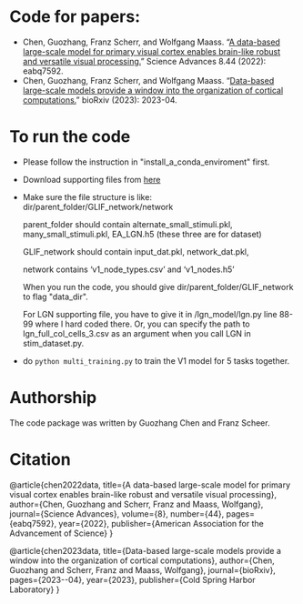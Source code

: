 # Code for papers:
- Chen, Guozhang, Franz Scherr, and Wolfgang Maass. “[A data-based large-scale model for primary visual cortex enables brain-like robust and versatile visual processing.](https://www.science.org/doi/full/10.1126/sciadv.abq7592)” Science Advances 8.44 (2022): eabq7592.
- Chen, Guozhang, Franz Scherr, and Wolfgang Maass. “[Data-based large-scale models provide a window into the organization of cortical computations.](https://www.biorxiv.org/content/10.1101/2023.04.28.538662v3.abstract)” bioRxiv (2023): 2023-04.

# To run the code
- Please follow the instruction in "install_a_conda_enviroment" first.
- Download supporting files from [here](https://cloud.tugraz.at/index.php/s/JmDakasAHEqsA9J)
- Make sure the file structure is like:
  dir/parent_folder/GLIF_network/network
  
  parent_folder should contain alternate_small_stimuli.pkl, many_small_stimuli.pkl, EA_LGN.h5 (these three are for dataset)
  
  GLIF_network should contain input_dat.pkl, network_dat.pkl,
  
  network contains ‘v1_node_types.csv’ and ‘v1_nodes.h5’
  
  When you run the code, you should give dir/parent_folder/GLIF_network to flag "data_dir".
  
  For LGN supporting file, you have to give it in /lgn_model/lgn.py line 88-99 where I hard coded there. Or, you can specify the path to lgn_full_col_cells_3.csv as an argument when you call LGN in stim_dataset.py.
- do ```python multi_training.py``` to train the V1 model for 5 tasks together.

# Authorship
The code package was written by Guozhang Chen and Franz Scheer.

# Citation
@article{chen2022data,
  title={A data-based large-scale model for primary visual cortex enables brain-like robust and versatile visual processing},
  author={Chen, Guozhang and Scherr, Franz and Maass, Wolfgang},
  journal={Science Advances},
  volume={8},
  number={44},
  pages={eabq7592},
  year={2022},
  publisher={American Association for the Advancement of Science}
}

@article{chen2023data,
  title={Data-based large-scale models provide a window into the organization of cortical computations},
  author={Chen, Guozhang and Scherr, Franz and Maass, Wolfgang},
  journal={bioRxiv},
  pages={2023--04},
  year={2023},
  publisher={Cold Spring Harbor Laboratory}
}
